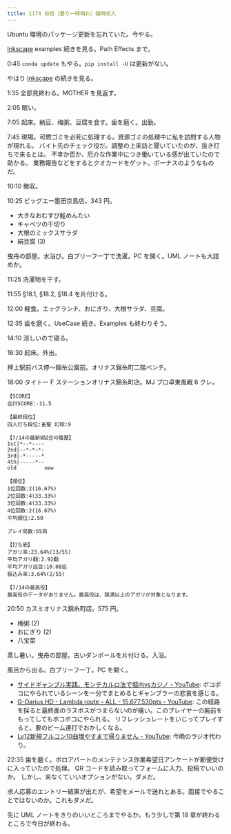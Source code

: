 ```yaml
---
title: 1174 日目（曇り一時晴れ）臨時収入
---
```


Ubuntu 環境のパッケージ更新を忘れていた。今やる。

[Inkscape] examples 続きを見る。Path Effects まで。

0:45 `conda update` もやる。`pip install -U` は更新がない。

やはり [Inkscape] の続きを見る。

1:35 全部見終わる。MOTHER を見返す。

2:05 眠い。

7:05 起床。納豆、梅粥、豆腐を食す。歯を磨く。出勤。

7:45 現場。可燃ゴミを必死に処理する。資源ゴミの処理中に私を訪問する人物が現れる。
バイト先のチェック役だ。調整の上来訪と聞いていたのが、抜き打ちで来るとは。
不幸か否か、厄介な作業中につき働いている感が出ていたので助かる。
業務報告などをするとクオカードをゲット。ボーナスのようなものだ。

10:10 撤収。

10:25 ビッグエー墨田京島店。343 円。

* 大きなおむすび鮭めんたい
* キャベツの千切り
* 大根のミックスサラダ
* 絹豆腐 (3)

曳舟の部屋。水浴び。白ブリーフ一丁で洗濯。PC を開く。UML ノートも大詰めか。

11:25 洗濯物を干す。

11:55 §18.1, §18.2, §18.4 を片付ける。

12:00 軽食。エッグランチ、おにぎり、大根サラダ、豆腐。

12:35 歯を磨く。UseCase 続き。Examples も終わりそう。

14:10 涼しいので寝る。

16:30 起床。外出。

押上駅前バス停～錦糸公園前。オリナス錦糸町二階ベンチ。

18:00 タイトー F ステーションオリナス錦糸町店。MJ プロ卓東風戦 6 クレ。

```text
【SCORE】
合計SCORE:-11.5

【最終段位】
四人打ち段位:雀聖 幻球:9

【7/14の最新8試合の履歴】
1st|*--*----
2nd|--*-*-*-
3rd|-*-----*
4th|-----*--
old         new

【順位】
1位回数:2(16.67%)
2位回数:4(33.33%)
3位回数:4(33.33%)
4位回数:2(16.67%)
平均順位:2.50

プレイ局数:55局

【打ち筋】
アガリ率:23.64%(13/55)
平均アガリ翻:2.92翻
平均アガリ巡目:10.08巡
振込み率:3.64%(2/55)

【7/14の最高役】
最高役のデータがありません。最高役は、跳満以上のアガリが対象となります。
```

20:50 カスミオリナス錦糸町店。575 円。

* 梅粥 (2)
* おにぎり (2)
* 八宝菜

蒸し暑い。曳舟の部屋。古いダンボールを片付ける。入浴。

風呂から出る。白ブリーフ一丁。PC を開く。

* [サイドギャンブル実践。モンテカルロ法で堀内vsカジノ - YouTube](https://www.youtube.com/watch?v=QoxvnqG0tRs):
  ボコボコにやられているシーンを一分でまとめるとギャンブラーの悲哀を感じる。
* [G-Darius HD - Lambda route - ALL - 15.677.530pts - YouTube](https://www.youtube.com/watch?v=D3sOl04ctFI):
  この経路を採ると最終面のラスボスがつまらないのが痛い。このプレイヤーの腕前をもってしてもボコボコにやられる。
  リフレッシュレートをいじってプレイすると、要のビーム連打でおかしくなる。
* [Lv12新規フルコン10曲増やすまで帰りません - YouTube](https://www.youtube.com/watch?v=uP65bt8qFtw):
  今晩のラジオ代わり。

22:35 歯を磨く。ボロアパートのメンテナンス作業希望日アンケートが郵便受けに入っていたので処理。
QR コードを読み取ってフォームに入力、投稿でいいのか。
しかし、来なくていいオプションがない。ダメだ。

求人応募のエントリー結果が出たが、希望をメールで送れとある。面接でやることではないのか。これもダメだ。

先に UML ノートをきりのいいところまでやるか。もう少しで第 18 章が終わるところで今日が終わる。

[Inkscape]: <https://inkscape.org/>
